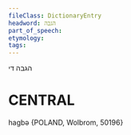 ```yaml
---
fileClass: DictionaryEntry
headword: הגבה
part_of_speech: 
etymology: 
tags: 
---
```

הגבה
די

CENTRAL
========

hagbə {POLAND, Wolbrom, 50196}
